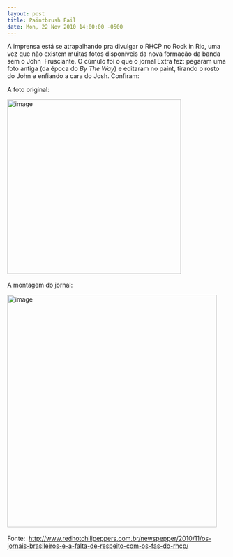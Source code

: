```yaml
---
layout: post
title: Paintbrush Fail
date: Mon, 22 Nov 2010 14:00:00 -0500
---
```


<p>
          <span>A imprensa está se atrapalhando pra divulgar o RHCP no Rock in Rio, uma vez que não existem muitas fotos disponíveis da nova formação da banda sem o John 
            <span class="il">Frusciante</span>. O cúmulo foi o que o jornal Extra fez: pegaram uma foto antiga (da época do 
            <em>By The Way</em>) e editaram no paint, tirando o rosto do John e enfiando a cara do Josh. Confiram:
          </span>
        </p>
        <p>
          <span>A foto original:</span>
        </p>
        <p>
          <span>
            <img alt="image" height="400" src="http://semtedio.com/wp-content/uploads/2009/08/red_hot_chili_peppers_.jpg" width="398"/>
            <br/>
            <br/>A montagem do jornal: 
          </span>
        </p>
        <p>
          <span>
            <img alt="image" height="533" src="http://www.redhotchilipeppers.com.br/newspepper/wp-content/uploads/2010/11/extra_photoshopfail.jpg" width="480"/>
            <br/>
            <br/>Fonte: 
            <span>
              <a href="http://www.redhotchilipeppers.com.br/newspepper/2010/11/os-jornais-brasileiros-e-a-falta-de-respeito-com-os-fas-do-rhcp/" target="_blank">http://www.redhotchilipeppers.com.br/newspepper/2010/11/os-jornais-brasileiros-e-a-falta-de-respeito-com-os-fas-do-rhcp/</a>
            </span>
          </span>
        </p>